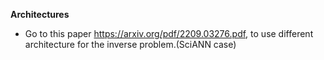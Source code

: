 **Architectures**
* Go to this paper https://arxiv.org/pdf/2209.03276.pdf, to use different architecture for the inverse problem.(SciANN case)